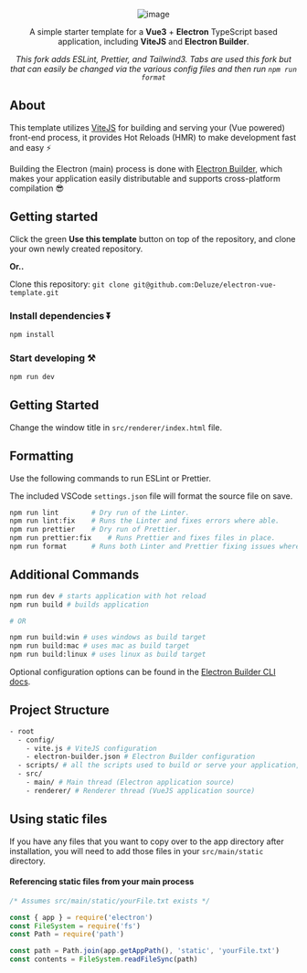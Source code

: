 <div align="center"> 
  
![image](https://user-images.githubusercontent.com/32544586/163651496-2589c0b0-4151-4941-9d90-4275eea5fd83.png)

A simple starter template for a **Vue3** + **Electron** TypeScript based application, including **ViteJS** and **Electron Builder**.

_This fork adds ESLint, Prettier, and Tailwind3._
_Tabs are used this fork but that can easily be changed via the various config files and then run `npm run format`_

</div>

## About

This template utilizes [ViteJS](https://vitejs.dev) for building and serving your (Vue powered) front-end process, it provides Hot Reloads (HMR) to make development fast and easy ⚡

Building the Electron (main) process is done with [Electron Builder](https://www.electron.build/), which makes your application easily distributable and supports cross-platform compilation 😎

## Getting started

Click the green **Use this template** button on top of the repository, and clone your own newly created repository.

**Or..**

Clone this repository: `git clone git@github.com:Deluze/electron-vue-template.git`

### Install dependencies ⏬

```bash
npm install
```

### Start developing ⚒️

```bash
npm run dev
```

## Getting Started

Change the window title in `src/renderer/index.html` file.

## Formatting

Use the following commands to run ESLint or Prettier.

The included VSCode `settings.json` file will format the source file on save.

```bash
npm run lint 		# Dry run of the Linter.
npm run lint:fix 	# Runs the Linter and fixes errors where able.
npm run prettier 	# Dry run of Prettier.
npm run prettier:fix	# Runs Prettier and fixes files in place.
npm run format 		# Runs both Linter and Prettier fixing issues where able.
```

## Additional Commands

```bash
npm run dev # starts application with hot reload
npm run build # builds application

# OR

npm run build:win # uses windows as build target
npm run build:mac # uses mac as build target
npm run build:linux # uses linux as build target
```

Optional configuration options can be found in the [Electron Builder CLI docs](https://www.electron.build/cli.html).

## Project Structure

```bash
- root
  - config/
    - vite.js # ViteJS configuration
    - electron-builder.json # Electron Builder configuration
  - scripts/ # all the scripts used to build or serve your application, change as you like.
  - src/
    - main/ # Main thread (Electron application source)
    - renderer/ # Renderer thread (VueJS application source)
```

## Using static files

If you have any files that you want to copy over to the app directory after installation, you will need to add those files in your `src/main/static` directory.

#### Referencing static files from your main process

```js
/* Assumes src/main/static/yourFile.txt exists */

const { app } = require('electron')
const FileSystem = require('fs')
const Path = require('path')

const path = Path.join(app.getAppPath(), 'static', 'yourFile.txt')
const contents = FileSystem.readFileSync(path)
```
